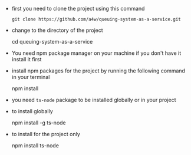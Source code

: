 * first you need to clone the project using this command
 
 
      git clone https://github.com/a4w/queuing-system-as-a-service.git

* change to the directory of the project
  

    cd queuing-system-as-a-service

* You need npm package manager on your machine if you don't have it install it first
* install npm packages for the project by running the following command in your terminal
  

    npm install 


* you need `ts-node` package to be installed globally or in your project
    
- to install globally 
    
  

    npm install -g ts-node

    
- to install for the project only


    npm install ts-node
